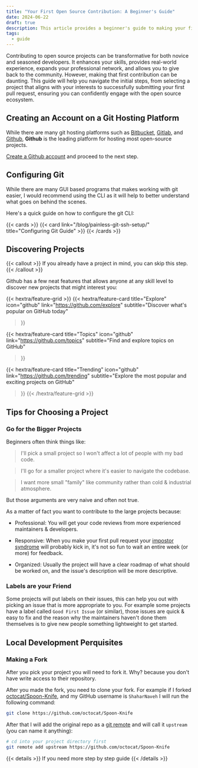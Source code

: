 ```yaml
---
title: "Your First Open Source Contribution: A Beginner's Guide"
date: 2024-06-22
draft: true
description: This article provides a beginner's guide to making your first open source contribution, covering project selection and the submission process
tags:
  - guide
---
```


Contributing to open source projects can be transformative for both novice and seasoned developers. It enhances your skills, provides real-world experience, expands your professional network, and allows you to give back to the community. However, making that first contribution can be daunting. This guide will help you navigate the initial steps, from selecting a project that aligns with your interests to successfully submitting your first pull request, ensuring you can confidently engage with the open source ecosystem.

## Creating an Account on a Git Hosting Platform

While there are many git hosting platforms such as [Bitbucket](https://bitbucket.org/), [Gitlab](https://gitlab.com/), and [Github](https://github.com/), **Github** is the leading platform for hosting most open-source projects.

[Create a Github account](https://github.com/signup) and proceed to the next step.

## Configuring Git
While there are many GUI based programs that makes working with git easier, I would recommend using the CLI as it will help to better understand what goes on behind the scenes.

Here's a quick guide on how to configure the git CLI:

{{< cards >}}
{{< card link="/blog/painless-git-ssh-setup/" title="Configuring Git Guide" >}}
{{< /cards >}} 

## Discovering Projects

{{< callout >}}
If you already have a project in mind, you can skip this step.
{{< /callout >}}

Github has a few neat features that allows anyone at any skill level to discover new projects that might interest you:

{{< hextra/feature-grid >}}
{{< hextra/feature-card
    title="Explore"
    icon="github"
    link="https://github.com/explore"
    subtitle="Discover what's popular on GitHub today"
>}}

{{< hextra/feature-card
    title="Topics"
    icon="github"
    link="https://github.com/topics"
    subtitle="Find and explore topics on GitHub"
>}}

{{< hextra/feature-card
    title="Trending"
    icon="github"
    link="https://github.com/trending"
    subtitle="Explore the most popular and exciting projects on GitHub"
>}}
{{< /hextra/feature-grid >}}

## Tips for Choosing a Project 
### Go for the Bigger Projects
Beginners often think things like:

> I'll pick a small project so I won't affect a lot of people with my bad code.

> I'll go for a smaller project where it's easier to navigate the codebase.

> I want more small "family" like community rather than cold & industrial atmosphere.

But those arguments are very naive and often not true.

As a matter of fact you want to contribute to the large projects because:

- Professional: You will get your code reviews from more experienced maintainers & developers.
  
- Responsive: When you make your first pull request your [impostor syndrome](https://en.m.wikipedia.org/wiki/Impostor_syndrome) will probably kick in, it's not so fun to wait an entire week (or more) for feedback.
  
- Organized: Usually the project will have a clear roadmap of what should be worked on, and the issue's description will be more descriptive.

### Labels are your Friend 
Some projects will put labels on  their issues, this can help you out with picking an issue that is more appropriate to you.
For example some projects have a label called `Good First Issue` (or similar), those issues are quick & easy to fix and the reason why the maintainers haven't done them themselves is to give new people something lightweight to get started.

## Local Development Perquisites 
### Making a Fork
After you pick your project you will need to fork it. Why? because you don't have write access to their repository.

After you made the fork, you need to clone your fork. For example if I forked [octocat/Spoon-Knife](https://github.com/octocat/Spoon-Knife), and my GitHub username is `ShaharNaveh` I will run the following command:

```bash
git clone https://github.com/octocat/Spoon-Knife
```

After that I will add the original repo as a [git remote](https://git-scm.com/docs/git-remote) and will call it `upstream` (you can name it anything):

```bash
# cd into your project directory first
git remote add upstream https://github.com/octocat/Spoon-Knife
```

{{< details >}}
If you need more step by step guide
{{< /details >}}
